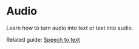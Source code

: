 # Audio

Learn how to turn audio into text or text into audio.

Related guide: [Speech to text](/docs/guides/speech-to-text)
